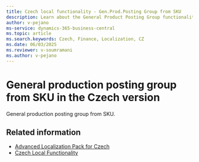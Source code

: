 ```yaml
---
title: Czech local functionality - Gen.Prod.Posting Group from SKU
description: Learn about the General Product Posting Group functionality from SKU in the Czech version of Business Central.
author: v-pejano
ms-service: dynamics-365-business-central
ms.topic: article
ms.search.keywords: Czech, Finance, Localization, CZ
ms.date: 06/03/2025
ms.reviewer: v-soumramani
ms.author: v-pejano
---
```


# General production posting group from SKU in the Czech version

General production posting group from SKU.

## Related information

- [Advanced Localization Pack for Czech](ui-extensions-advanced-localization-pack-cz.md)  
- [Czech Local Functionality](czech-local-functionality.md)  
